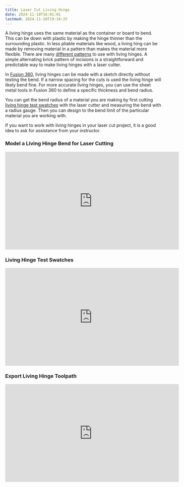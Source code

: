 ```yaml
---
title: Laser Cut Living Hinge
date: 2024-11-10T16:01:01
lastmod: 2024-11-20T19:34:25
---
```


A living hinge uses the same material as the container or board to bend. This can be down with plastic by making the hinge thinner than the surrounding plastic. In less pliable materials like wood, a living hing can be made by removing material in a pattern than makes the material more flexible. There are many [different patterns](https://www.google.com/search?rlz&q=living+hinge+laser+cut&tbm=isch) to use with living hinges. A simple alternating brick pattern of incisions is a straightforward and predictable way to make living hinges with a laser cutter.

In [Fusion 360](../../3d-modeling/fusion-360/fusion-360.md), living hinges can be made with a sketch directly without testing the bend. If a narrow spacing for the cuts is used the living hinge will likely bend fine. For more accurate living hinges, you can use the sheet metal tools in Fusion 360 to define a specific thickness and bend radius.

You can get the bend radius of a material you are making by first cutting [living hinge test swatches](https://youtu.be/QvcpBnxsQws) with the laser cutter and measuring the bend with a radius gauge. Then you can design to the bend limit of the particular material you are working with.

If you want to work with living hinges in your laser cut project, it is a good idea to ask for assistance from your instructor.

<div class="video-grid">
<div class="video-card">

### Model a Living Hinge Bend for Laser Cutting

<div class="iframe-16-9-container"><iframe class="youTubeIframe" src="https://www.youtube.com/embed/nt-44j15xeI?rel=0" width="560" height="315" frameborder="0" allowfullscreen="allowfullscreen"></iframe>
</div>
</div>

<div class="video-card">

### Living Hinge Test Swatches

<div class="iframe-16-9-container"><iframe class="youTubeIframe" width="560" height="315" src="https://www.youtube.com/embed/QvcpBnxsQws?rel=0" title="YouTube video player" frameborder="0" allow="accelerometer; autoplay; clipboard-write; encrypted-media; gyroscope; picture-in-picture; web-share" allowfullscreen></iframe>
</div>
</div>

<div class="video-card">

### Export Living Hinge Toolpath

<div class="iframe-16-9-container"><iframe class="youTubeIframe"  src="https://www.youtube.com/embed/HjXnGby1H_A?rel=0" width="560" height="315" frameborder="0" allowfullscreen="allowfullscreen"></iframe>
</div>
</div>

</div>
